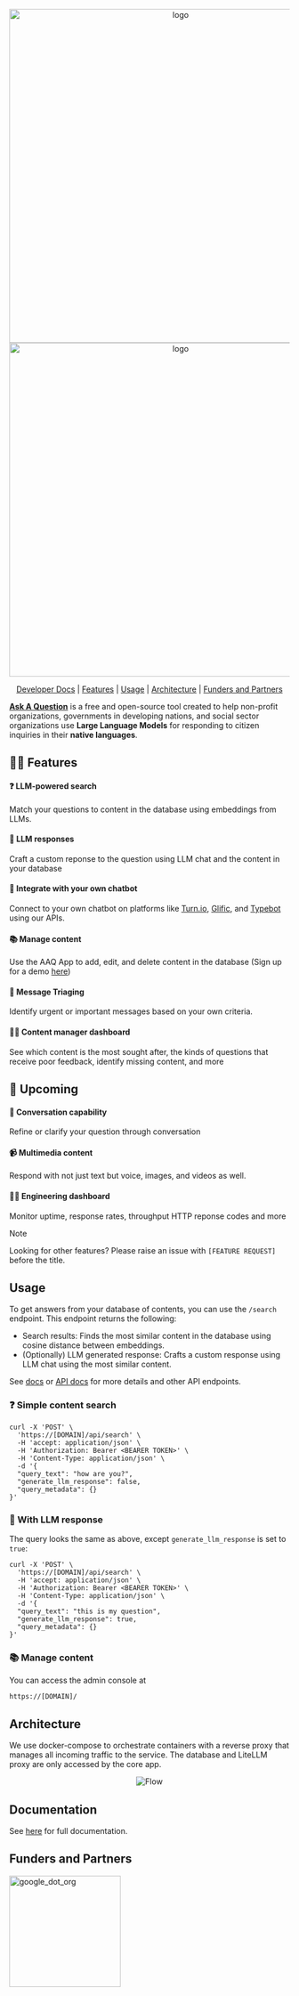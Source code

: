 <p align="center">
<img src="docs/images/logo-light.png#gh-dark-mode-only" alt="logo" width=600/>
<img src="docs/images/logo-dark.png#gh-light-mode-only" alt="logo" width=600/>
</p>

<p align="center" style="text-align:center">
<a href="https://docs.ask-a-question.com/">Developer Docs</a> |
<a href="#features">Features</a> |
<a href="#usage">Usage</a> |
<a href="#architecture">Architecture</a> |
<a href="#funders-and-partners">Funders and Partners</a>
</p>

**[Ask A Question](https://ask-a-question.com/)** is a free and open-source tool created to help non-profit organizations, governments in developing nations, and social sector organizations use **Large Language Models** for responding to citizen inquiries in their **native languages**.

## :woman_cartwheeling: Features

#### **:question: LLM-powered search**

Match your questions to content in the database using embeddings from LLMs.

#### **:robot: LLM responses**

Craft a custom reponse to the question using LLM chat and the content in your database

#### **:electric_plug: Integrate with your own chatbot**

Connect to your own chatbot on platforms like [Turn.io](https://www.turn.io/), [Glific](https://glific.org/), and [Typebot](https://typebot.io/) using our APIs.

#### **:books: Manage content**

Use the AAQ App to add, edit, and delete content in the database (Sign up for a demo [here](https://app.ask-a-question.com))

#### :rotating_light: Message Triaging

Identify urgent or important messages based on your own criteria.

#### :office_worker: Content manager dashboard

See which content is the most sought after, the kinds of questions that receive poor feedback, identify missing content, and more

## :construction: Upcoming

#### **:speech_balloon: Conversation capability**

Refine or clarify your question through conversation

#### :video_camera: Multimedia content

Respond with not just text but voice, images, and videos as well.

#### :technologist: Engineering dashboard

Monitor uptime, response rates, throughput HTTP reponse codes and more

> [!NOTE]
> Looking for other features? Please raise an issue with `[FEATURE REQUEST]` before the title.

## Usage

To get answers from your database of contents, you can use the `/search` endpoint. This endpoint returns the following:

- Search results: Finds the most similar content in the database using cosine distance between embeddings.
- (Optionally) LLM generated response: Crafts a custom response using LLM chat using the most similar content.

See [docs](https://docs.ask-a-question.com/) or [API docs](https://app.ask-a-question.com/api/redoc) for more details and other API endpoints.

### :question: Simple content search

```shell
curl -X 'POST' \
  'https://[DOMAIN]/api/search' \
  -H 'accept: application/json' \
  -H 'Authorization: Bearer <BEARER TOKEN>' \
  -H 'Content-Type: application/json' \
  -d '{
  "query_text": "how are you?",
  "generate_llm_response": false,
  "query_metadata": {}
}'
```

### :robot: With LLM response

The query looks the same as above, except `generate_llm_response` is set to `true`:

```shell
curl -X 'POST' \
  'https://[DOMAIN]/api/search' \
  -H 'accept: application/json' \
  -H 'Authorization: Bearer <BEARER TOKEN>' \
  -H 'Content-Type: application/json' \
  -d '{
  "query_text": "this is my question",
  "generate_llm_response": true,
  "query_metadata": {}
}'
```

### :books: Manage content

You can access the admin console at

```
https://[DOMAIN]/
```

## Architecture

We use docker-compose to orchestrate containers with a reverse proxy that manages all incoming traffic to the service. The database and LiteLLM proxy are only accessed by the core app.

<p align="center">
  <img src="docs/images/architecture.png" alt="Flow"/>
</p>

## Documentation

See [here](https://docs.ask-a-question.com/) for full documentation.

## Funders and Partners

<img src="docs/images/google_org.png" alt="google_dot_org" width=200/>
